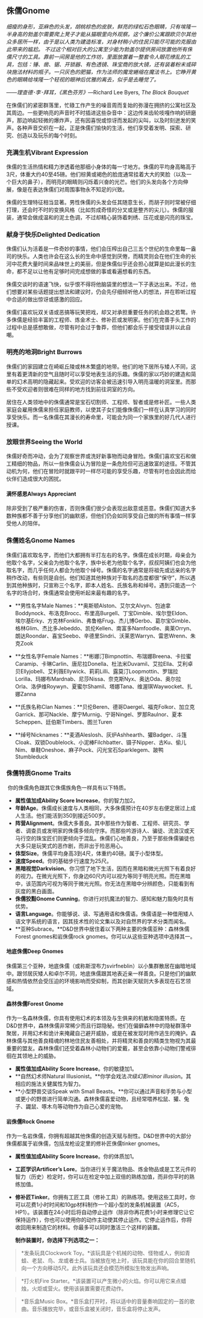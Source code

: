 ## 侏儒Gnome

​    *细瘦的身形，亚麻色的头发，胡桃棕色的皮肤，鲜亮的绿松石色眼睛，只有埃隆一半身高的勃盖尔需要爬上凳子才能从猫眼里向外观察。这个廉价公寓跟欧贝尔其他众多居所一样，由于是以人类为建造标准，对身材稍小的住民只能尽可能的克服由此带来的尴尬。     不过这个相对巨大的公寓至少能为勃盖尔提供房间放置他所有侏儒尺寸的工具。靠前一间房是他的工作坊，里面放置着一整套令人眼花缭乱的工具，包括：锤、凿、锯、开锁器、有色透镜、珠宝商的放大镜，还有装着粉末或碎块施法材料的瓶子。一只灰色的肥猫，作为法师的魔宠蜷缩在魔法书上。它睁开黄色的眼睛给埃隆一个轻视的眼神后优雅的离去，似乎是去睡觉了。*

*——*理查德･李･拜耳，*《黑色芬芳》*—Richard Lee Byers, *The Black Bouquet*

​    在侏儒们的紧密群落里，忙碌工作产生的噪音周而复始的弥漫在拥挤的公寓社区及其周边。一些更响亮的声音时不时插进这些杂音中：这边传来齿轮吱嘎作响的研磨声，那边响起轻微的爆炸声，还有因喜悦或惊讶而发起的尖叫，以及时刻迸发的笑声。各种声音交织在一起，正是侏儒们愉快的生活，他们享受着发明、探索、研究、创造以及玩乐的每个时刻。



### 充满生机Vibrant Expression

​    侏儒的生活热情和精力渗透着他那细小身体的每一寸地方。侏儒的平均身高略高于3尺，体重大约40至45磅。他们棕黄或褐色的脸庞通常挂着大大的笑脸（以及一个巨大的鼻子），而明亮的眼睛则闪烁着兴奋的光芒。他们的头发向各个方向伸展，像是在表达侏儒们对周围事物永不知足的兴致。

​     侏儒的生理特征相当显著。男性侏儒的头发会任其随意生长，而胡子则时常被仔细打理，还会时不时的变换风格（比如剪成奇怪的分叉或是整齐的尖儿）。侏儒的服装，通常会做成温和的泥土色调，不过却精心装饰着刺绣、压花或是闪亮的珠宝。



### 献身于快乐Delighted Dedication

​    侏儒们认为活着是一件奇妙的事情，他们会压榨出自己三五个世纪的生命里每一盎司的快乐。人类也许会在这么长的生命中感觉到厌倦，而精灵则会在他们生命的长河中花费大量时间来品味世上的美丽，但是侏儒似乎还会担心就算是如此漫长的生命，都不足以让他有足够时间完成想做的事或看遍想看的东西。

​     侏儒交谈时的语速飞快，似乎恨不得将他脑袋里的想法一下子表达出来。不过，他们想要对某些话题提出想法和建议时，仍会先仔细倾听他人的想法，并在聆听过程中合适的做出惊讶或感激的回应。

​     侏儒们喜欢玩双关语或恶搞等玩笑把戏，却又对承担重要任务的机会趋之若鹜。许多侏儒是经验丰富的工程师、炼金术士、修补匠或发明家。他们在完善手头工作的过程中总是感想敢做，尽管有时会过于鲁莽，但他们都会乐于接受错误并以此自嘲。



### 明亮的地洞Bright Burrows

​    侏儒们的家园建立在崎岖丘陵或林木繁盛的地带。他们的地下居所与矮人不同，这里有着更清新的空气且随时可以享受地表生活的乐趣。侏儒的家以巧妙的建造和简单的幻术高明的隐藏起来。受欢迎的访客会被迅速引导入明亮温暖的洞室里。而那些不受欢迎者则很难在同样的地方找到前往洞室的方向。

​    居住在人类领地中的侏儒通常是宝石切割师、工程师、智者或是修补匠。一些人类家庭会雇用侏儒来担任家庭教师，以使其子女们能像侏儒们一样在认真学习的同时享受快乐。而一名侏儒在其漫长的寿命里，可能会为同一个家族里的好几代人进行授课。



### 放眼世界Seeing the World

​    侏儒好奇而冲动，会为了观察世界或洗好新事物而动身冒险。侏儒们喜欢宝石和做工精细的物品，所以一些侏儒会认为冒险是一条危险但可迅速致富的途径。不管其动机为何，他们在冒险时就跟平时一样尽可能的享受乐趣，尽管有时也会因此而给伙伴们造成很大的困扰。



#### 满怀感恩Always Appreciant

​    除非受到了极严重的伤害，否则侏儒们很少会表现出敌意或恶意。侏儒们知道大多数种族都不善于分享他们的幽默感，但他们仍会如同享受自己做的所有事情一样享受他人的陪伴。

 

### 侏儒姓名Gnome Names

​    侏儒们喜欢取名字，而他们大都拥有半打左右的名字。侏儒在成长时期，母亲会为他取个名字，父亲会为他取个名字，族中长老为他取个名字，叔叔阿姨们也会为他取名字，而几乎任何人都会为他取个绰号。侏儒的名字通常是将祖先或远亲的名字稍作改动，有些则是自创。他们知道其他种族对于取名的态度都很“保守”，所以遇到其他种族时，只宣称三个名字，即本人姓名、氏族名称和绰号。遇到只能选一个名字的场合时，侏儒通常会使用听起来最有趣的名字。

- **男性名字Male Names：**奥斯顿Alston、艾尔文Alvyn、包迪拿Boddynock、布洛克Brocc、布里高Burgell、丁宝Dimble、埃尔登Eldon、埃尔基Erky、方克林Fonklin、弗鲁格Frug、杰儿博Gerbo、葛尔宝Gimble、格林Glim、杰比多Jebeddo、凯伦Kellen、南富多Namfoodle、奥莱Orryn、朗达Roondar、喜宝Seebo、辛德里Sindri、沃莱恩Warryn、雷恩Wrenn、朱克Zook

- **女性名字Female Names：**彬娜汀Bimpnottin、布瑞娜Breena、卡拉蜜Caramip、卡琳Carlin、唐尼拉Donella、杜法米Duvamil、艾拉Ella、艾利卓贝Ellyjobell、艾利薇Ellywick、莉莉Lilli、露莫汀Loopmottin、罗瑞拉Lorilla、玛娜布Mardnab、尼莎Nissa、奈克斯Nyx、奥达Oda、奥尔拉Orla、洛伊维Roywyn、夏蜜尔Shamil、塔娜Tana、维渥琪Waywocket、扎娜Zanna

- **氏族名称Clan Names：**贝伦Beren、德哥Daergel、福克Folkor、加立克Garrick、那可Nackle、摩宁Murnig、宁哥Ningel、罗那Raulnor、夏本Scheppen、廷伯斯Timbers、图兰Turen

- **绰号Nicknames：**麦酒Aleslosh、灰炉Ashhearth、獾Badger、斗篷Cloak、双锁Doublelock、小泥棒Filchbatter、镊子Nipper、古Ku、偷儿Nim、单鞋Oneshoe、麻子Pock、闪光宝石Sparklegem、跛鸭Stumbleduck



### 侏儒特质Gnome Traits

​    你的侏儒角色跟其它侏儒族角色一样具有以下特质。

- **属性值加成Ability Score Increase**。你的智力加2。
- **年龄Age**。侏儒成长速度与人类相同，大多侏儒预计在40岁左右便定居过上成人生活。他们能活到350到接近500岁。
- **阵营Alignment**。侏儒大多善良。其中那些作为智者、工程师、研究员、学者、调查员或发明家的侏儒多倾向守序。而那些吟游诗人、骗徒、流浪汉或天马行空的珠宝匠们则更倾向于混乱。侏儒们心地善良，乃至于那些侏儒骗徒也大多只是玩笑式的恶作剧，而非出于险恶用心。
- **体型Size**。侏儒平均身高3到4尺，体重约40磅。属于小型体型。
- **速度Speed**。你的基础步行速度为25尺。
- **黑暗视觉Darkvision**。你习惯了地下生活，因而在黑暗和微光光照下有着良好的视力。在微光光照下，你身边60尺内可以视为等同于明亮光照。而在黑暗中，该范围内可视为等同于微光光照。你无法在黑暗中分辨颜色，只能看到有灰度的黑白画面。
- **侏儒狡黠Gnome Cunning**。你进行对抗魔法的智力、感知和魅力豁免时具有优势。
- **语言Language**。你能够说、读、写通用语和侏儒语。侏儒语是一种借用矮人语文字系统的语言，因其技术性的论文集以及对自然界的学术分类而闻名。
- **亚种Subrace。**D&D世界中居住着以下两种主要的侏儒亚种：森林侏儒Forest  gnomes和岩侏儒rock gnomes。你可以从这些亚种选项中选择其一。



#### 地底侏儒Deep Gnomes

​    侏儒第三个亚种，地底侏儒（或称斯涅布力svirfneblin）以小集群散居在幽暗地域中。跟邻居灰矮人和卓尔不同，地底侏儒跟其地表近亲一样善良。只是他们的幽默感和热情依然会受压迫的环境影响而受抑制，而其创新天赋则大多表现在石艺领域。

 

#### 森林侏儒Forest  Gnome

​    作为一名森林侏儒，你具有使用幻术的本领及与生俱来的机敏和隐匿特质。在D&D世界中，森林侏儒非常稀少而且行踪隐秘。他们在偏僻森林中的隐秘群落中聚居，并用幻术和诡计来掩藏自己避开威胁，或是在被发现时用作逃生的掩护。森林侏儒与其他善良精魂的林地住民友善相处，并将精灵和善良的精类生物视为其最重要的盟友。森林侏儒们还受着森林小动物们的爱戴，甚至会依靠小动物们警戒徘徊在其领地上的威胁。

- **属性值加成Ability Score Increase**。你的敏捷加1。
- **自然幻术师Natural  Illusionist。**你学会戏法*次级幻影minor illusion*。其相应的施法关健属性为智力。
- **小型野兽交谈Speak  with Small  Beasts。**你可以通过声音和手势与小型或更小的野兽进行简单沟通。森林侏儒喜爱动物，且经常喂养松鼠、獾、兔子、鼹鼠、啄木鸟等动物作为自己心爱的宠物。



#### 岩侏儒Rock  Gnome

​    作为一名岩侏儒，你拥有超越其他侏儒的创造天赋与耐性。D&D世界中的大部分侏儒都属于岩侏儒，包括龙枪设定里的修补匠侏儒tinker  gnomes。

- **属性值加成Ability Score  Increase**。你的体质加1。

- **工匠学识Artificer’s Lore**。当你进行关于魔法物品、炼金物品或是工艺元件的智力（历史）检定时，你可以在检定中加上双倍的熟练加值，而非你平时的熟练加值。

- **修补匠Tinker**。你拥有工匠工具（修补工具）的熟练项。使用这些工具时，你可以花费1小时时间和10gp材料制作一个超小型的发条机械装置（AC5，HP1）。该装置在24小时后将自动停止运作（除非你再花费1小时来修理它让它保持运作），你也可以使用你的动作主动使其停止运作。它停止运作后，你将收回用来制造它的材料。你最多可以同时激活三个这样的装置。

  

  **制作装置时，你选择下列选项之一：**

> *发条玩具Clockwork Toy。*该玩具是个机械的动物、怪物或人，例如青蛙、老鼠、鸟、龙或者士兵。当被放在地上时，该玩具能在你的回合里随机向一个方向移动5尺。此外该玩具还会模范所模拟生物发出声响。

> *打火机Fire Starter。*该装置可以产生微小的火焰。你可以用它来点蜡烛，火炬或营火。使用该装置需要花费动作。

> *音乐盒Music Box。*音乐盒打开时，将以适中的音量奏响固定的一首的歌曲。音乐播放完毕，或音乐盒被关闭时，音乐盒将停止发声。